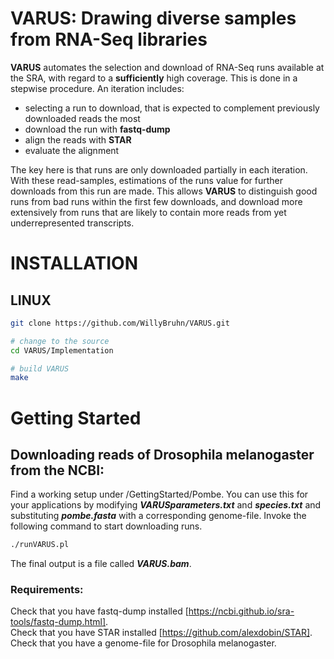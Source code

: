 # VARUS: Drawing diverse samples from RNA-Seq libraries
**VARUS** automates the selection and download of RNA-Seq runs available at the SRA, with regard to a **sufficiently** high coverage. This is done in a stepwise procedure. An iteration includes:

- selecting a run to download, that is expected to complement previously downloaded reads the most
- download the run with **fastq-dump**
- align the reads with **STAR**
- evaluate the alignment

The key here is that runs are only downloaded partially in each iteration. With these read-samples, estimations of the runs value for further downloads from this run are made. This allows **VARUS** to distinguish good runs from bad runs within the first few downloads, and download more extensively from runs that are likely to contain more reads from yet underrepresented transcripts.

# INSTALLATION
## LINUX
```sh
git clone https://github.com/WillyBruhn/VARUS.git

# change to the source
cd VARUS/Implementation

# build VARUS
make
``` 

# Getting Started
## Downloading reads of Drosophila melanogaster from the NCBI:
Find a working setup under /GettingStarted/Pombe. You can use this for your applications by modifying ***VARUSparameters.txt*** 
and ***species.txt*** and substituting ***pombe.fasta*** with a corresponding genome-file. 
Invoke the following command to start downloading runs.
```sh
./runVARUS.pl
```
The final output is a file called ***VARUS.bam***.



### Requirements:
Check that you have fastq-dump installed [https://ncbi.github.io/sra-tools/fastq-dump.html].  
Check that you have STAR installed [https://github.com/alexdobin/STAR].  
Check that you have a genome-file for Drosophila melanogaster.
